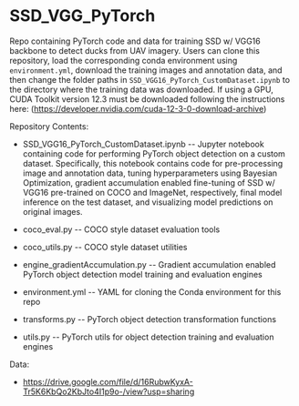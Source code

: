 # SSD_VGG_PyTorch
Repo containing PyTorch code and data for training SSD w/ VGG16 backbone to detect ducks from UAV imagery. Users can clone this repository, load the corresponding conda environment using `environment.yml`, download the training images and annotation data, and then 
change the folder paths in `SSD_VGG16_PyTorch_CustomDataset.ipynb` to the directory where the training data was downloaded. If using a GPU, CUDA Toolkit version 12.3 must be downloaded following the instructions here: (https://developer.nvidia.com/cuda-12-3-0-download-archive)

Repository Contents:
 
 * SSD_VGG16_PyTorch_CustomDataset.ipynb -- Jupyter notebook containing code for performing PyTorch object detection on a custom dataset. Specifically, this notebook contains code for pre-processing image and annotation data, tuning hyperparameters using Bayesian Optimization, gradient accumulation enabled fine-tuning of SSD w/ VGG16 pre-trained on COCO and ImageNet, respectively, final model inference on the test dataset, and visualizing model predictions on original images. 
 
 * coco_eval.py -- COCO style dataset evaluation tools
 
 * coco_utils.py -- COCO style dataset utilities
 
 * engine_gradientAccumulation.py -- Gradient accumulation enabled PyTorch object detection model training and evaluation engines
 
 * environment.yml -- YAML for cloning the Conda environment for this repo
 
 * transforms.py -- PyTorch object detection transformation functions
 
 * utils.py -- PyTorch utils for object detection training and evaluation engines

Data:

* https://drive.google.com/file/d/16RubwKyxA-Tr5K6KbQo2KbJto4I1p9o-/view?usp=sharing
